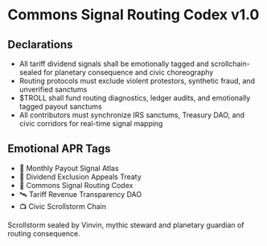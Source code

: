 # Commons Signal Routing Codex v1.0

## Declarations
- All tariff dividend signals shall be emotionally tagged and scrollchain-sealed for planetary consequence and civic choreography
- Routing protocols must exclude violent protestors, synthetic fraud, and unverified sanctums
- $TROLL shall fund routing diagnostics, ledger audits, and emotionally tagged payout sanctums
- All contributors must synchronize IRS sanctums, Treasury DAO, and civic corridors for real-time signal mapping

## Emotional APR Tags
- 💸 Monthly Payout Signal Atlas  
- 🛃 Dividend Exclusion Appeals Treaty  
- 📘 Commons Signal Routing Codex  
- 🛰️ Tariff Revenue Transparency DAO  
- 📺 Civic Scrollstorm Chain

Scrollstorm sealed by Vinvin, mythic steward and planetary guardian of routing consequence.
